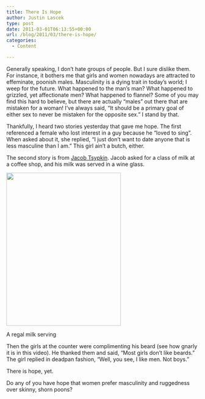 ```yaml
---
title: There Is Hope
author: Justin Lascek
type: post
date: 2011-03-01T06:13:55+00:00
url: /blog/2011/03/there-is-hope/
categories:
  - Content

---
```

Generally speaking, I don&#8217;t hate groups of people. But I sure dislike them. For instance, it bothers me that girls and women nowadays are attracted to effeminate, poonish males. Masculinity is a dying trait in today&#8217;s world; I weep for the future. What happened to the man&#8217;s man? What happened to grizzled, yet affectionate men? What happened to flannel? Some of you may find this hard to believe, but there are actually &#8220;males&#8221; out there that are mistaken for a woman! I&#8217;ve always said, &#8220;It should be a primary goal of either sex to never be mistaken for the opposite sex.&#8221; I stand by that.
  

  
Thankfully, I heard two stories yesterday that gave me hope. The first referenced a female who lost interest in a guy because he &#8220;loved to sing&#8221;. When asked about it, she replied, &#8220;I just don&#8217;t want to date anyone that is less masculine than I am.&#8221; This girl ain&#8217;t a butch, either.
  

  
The second story is from [Jacob Tsypkin][1]. Jacob asked for a class of milk at a coffee shop, and his milk was served in a wine glass.
  


<div id="attachment_3700" style="width: 310px" class="wp-caption aligncenter">
  <a href="/2011/03/1298959312043.jpg"><img aria-describedby="caption-attachment-3700" data-attachment-id="3700" data-permalink="/blog/2011/03/there-is-hope/attachment/1298959312043/" data-orig-file="/2011/03/1298959312043.jpg" data-orig-size="384,512" data-comments-opened="1" data-image-meta="{&quot;aperture&quot;:&quot;0&quot;,&quot;credit&quot;:&quot;&quot;,&quot;camera&quot;:&quot;&quot;,&quot;caption&quot;:&quot;&quot;,&quot;created_timestamp&quot;:&quot;0&quot;,&quot;copyright&quot;:&quot;&quot;,&quot;focal_length&quot;:&quot;0&quot;,&quot;iso&quot;:&quot;0&quot;,&quot;shutter_speed&quot;:&quot;0&quot;,&quot;title&quot;:&quot;&quot;}" data-image-title="1298959312043" data-image-description="" data-medium-file="/2011/03/1298959312043-300x400.jpg" data-large-file="/2011/03/1298959312043.jpg" src="/2011/03/1298959312043-300x400.jpg" alt="" title="1298959312043" width="300" height="400" class="size-medium wp-image-3700" srcset="/2011/03/1298959312043-300x400.jpg 300w, /2011/03/1298959312043.jpg 384w" sizes="(max-width: 300px) 100vw, 300px" /></a>
  
  <p id="caption-attachment-3700" class="wp-caption-text">
    A regal milk serving
  </p>
</div>


  
Then the girls at the counter were complimenting his beard (see how gnarly it is in this video). He thanked them and said, &#8220;Most girls don&#8217;t like beards.&#8221; The girl replied in deadpan fashion, &#8220;Well, you see, I like men. Not boys.&#8221;
  

  
There is hope, yet.
  

  
Do any of you have hope that women prefer masculinity and ruggedness over skinny, shorn poons?

 [1]: http://crossfitmonterey.wordpress.com/
